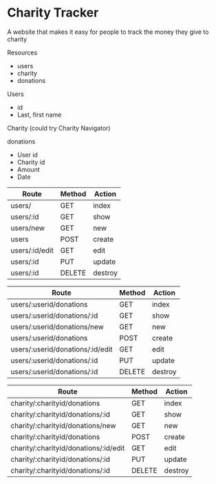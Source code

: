 # Charity Tracker

A website that makes it easy for people to track the money they give to charity

Resources
- users
- charity
- donations

Users
- id
- Last, first name

Charity (could try Charity Navigator)

donations
- User id
- Charity id
- Amount
- Date

| Route | Method | Action |
| --- | --- | --- |
| users/ | GET | index |
| users/:id | GET | show |
| users/new | GET | new |
| users | POST | create |
| users/:id/edit | GET | edit |
| users/:id | PUT | update |
| users/:id | DELETE | destroy |


| Route | Method | Action |
| --- | --- | --- |
| users/:userid/donations | GET | index |
| users/:userid/donations/:id | GET | show |
| users/:userid/donations/new | GET | new |
| users/:userid/donations | POST | create |
| users/:userid/donations/:id/edit | GET | edit |
| users/:userid/donations/:id | PUT | update |
| users/:userid/donations/:id | DELETE | destroy |


| Route | Method | Action |
| --- | --- | --- |
| charity/:charityid/donations | GET | index |
| charity/:charityid/donations/:id | GET | show |
| charity/:charityid/donations/new | GET | new |
| charity/:charityid/donations | POST | create |
| charity/:charityid/donations/:id/edit | GET | edit |
| charity/:charityid/donations/:id | PUT | update |
| charity/:charityid/donations/:id | DELETE | destroy |
